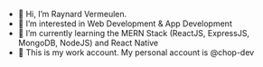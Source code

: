 - 👋 Hi, I’m Raynard Vermeulen. 
- 👀 I’m interested in Web Development & App Development 
- 🌱 I’m currently learning the MERN Stack (ReactJS, ExpressJS, MongoDB, NodeJS) and React Native
- 🪬 This is my work account. My personal account is @chop-dev

<!---
chop-faust/chop-faust is a ✨ special ✨ repository because its `README.md` (this file) appears on your GitHub profile.
You can click the Preview link to take a look at your changes.
--->
